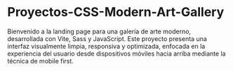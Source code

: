 # Proyectos-CSS-Modern-Art-Gallery
Bienvenido a la landing page para una galería de arte moderno, desarrollada con Vite, Sass y JavaScript. Este proyecto presenta una interfaz visualmente limpia, responsiva y optimizada, enfocada en la experiencia del usuario desde dispositivos móviles hacia arriba mediante la técnica de mobile first.
